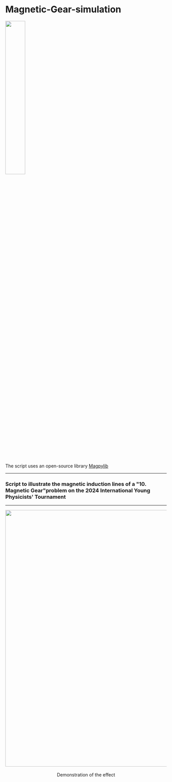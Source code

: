 # Magnetic-Gear-simulation
<p align="left" href="https://github.com/magpylib/magpylib/tree/main"><img align="center" src=https://raw.githubusercontent.com/magpylib/magpylib/main/docs/_static/images/magpylib_flag.png width=35%>
</p>
The script uses an open-source library <a href="https://github.com/magpylib/magpylib/tree/main">Magpylib</a>
<hr>

### Script to illustrate the magnetic induction lines of a "10. Magnetic Gear"problem on the 2024 International Young Physicists' Tournament
<hr>
<p align="center">
  <img src="output/representation.gif" width="800"/>
  <br><br>
  Demonstration of the effect
</p>

